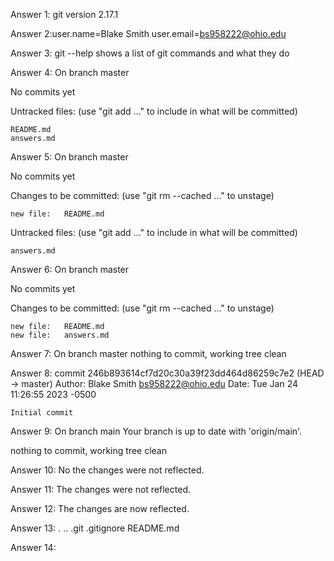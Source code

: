 Answer 1: git version 2.17.1

Answer 2:user.name=Blake Smith
user.email=bs958222@ohio.edu

Answer 3: git --help shows a list of git commands and what they do

Answer 4: On branch master

No commits yet

Untracked files:
  (use "git add <file>..." to include in what will be committed)

    README.md
	answers.md

Answer 5: On branch master

No commits yet

Changes to be committed:
  (use "git rm --cached <file>..." to unstage)

	new file:   README.md

Untracked files:
  (use "git add <file>..." to include in what will be committed)

	answers.md

Answer 6: On branch master

No commits yet

Changes to be committed:
  (use "git rm --cached <file>..." to unstage)

	new file:   README.md
	new file:   answers.md

Answer 7: On branch master
nothing to commit, working tree clean

Answer 8: commit 246b893614cf7d20c30a39f23dd464d86259c7e2 (HEAD -> master)
Author: Blake Smith <bs958222@ohio.edu>
Date:   Tue Jan 24 11:26:55 2023 -0500

    Initial commit

Answer 9: On branch main
Your branch is up to date with 'origin/main'.

nothing to commit, working tree clean

Answer 10: No the changes were not reflected.

Answer 11: The changes were not reflected.

Answer 12: The changes are now reflected.

Answer 13: .  ..  .git  .gitignore  README.md

Answer 14: 
